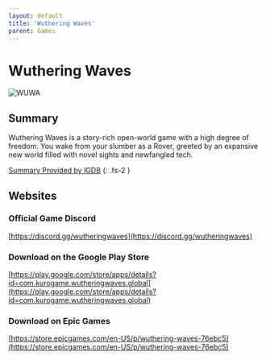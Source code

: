 ```yaml
---
layout: default
title: 'Wuthering Waves'
parent: Games
---
```


# Wuthering Waves

![WUWA](https://cdn.discordapp.com/emojis/1266477000583811232.png)

## Summary

Wuthering Waves is a story-rich open-world game with a high degree of freedom. You wake from your slumber as a Rover, greeted by an expansive new world filled with novel sights and newfangled tech.

[Summary Provided by IGDB](https://www.igdb.com/games/wuthering-waves)
{: .fs-2 }

## Websites

### Official Game Discord

[https://discord.gg/wutheringwaves](https://discord.gg/wutheringwaves)

### Download on the Google Play Store

[https://play.google.com/store/apps/details?id=com.kurogame.wutheringwaves.global](https://play.google.com/store/apps/details?id=com.kurogame.wutheringwaves.global)

### Download on Epic Games

[https://store.epicgames.com/en-US/p/wuthering-waves-76ebc5](https://store.epicgames.com/en-US/p/wuthering-waves-76ebc5)
